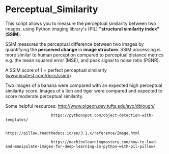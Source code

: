 # Perceptual_Similarity

This script allows you to measure the perceptual similarity between two images, using Python imaging library's (PIL) **"structural similarity index"** (**SSIM**).

SSIM measures the perceptual difference between two images by quantifying the **perceived change** in **image structure**. SSIM processing is more similar to human perception compared to perceptual distance metrics e.g. the mean squared error (MSE), and peak signal to noise ratio (PSNR).

A SSIM score of 1 = perfect perceptual similarity (www.imatest.com/docs/ssim/).

Two images of a banana were compared with an expected high perceptual similarity score. Images of a lion and tiger were compared and expected to score moderate perceptual similarity.


Some helpful resources:
                        http://www.pigeon.psy.tufts.edu/avc/dblough/
                        
                        https://pythonspot.com/object-detection-with-templates/
                        
                        https://pillow.readthedocs.io/en/3.1.x/reference/Image.html
                        
                        https://machinelearningmastery.com/how-to-load-and-manipulate-images-for-deep-learning-in-python-with-pil-pillow/
